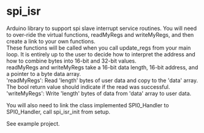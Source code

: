 # spi_isr
Arduino library to support spi slave interrupt service routines.
You will need to over-ride the virtual functions, readMyRegs and writeMyRegs, and
then create a link to your own functions.  
These functions will be called when you call update_regs from your main loop.
It is entirely up to the user to decide how to interpret the address and how to combine bytes into
16-bit and 32-bit values.  
readMyRegs and writeMyRegs take a 16-bit data length, 16-bit address, and a pointer to a byte data array.  
'readMyRegs':  Read 'length' bytes of user data and copy to the 'data' array. The bool return
value should indicate if the read was successful.  
'writeMyRegs': Write 'length' bytes of data from 'data' array to user data.

You will also need to link the class implemented SPI0_Handler to SPI0_Handler, call spi_isr_init from
setup.

See example project.
